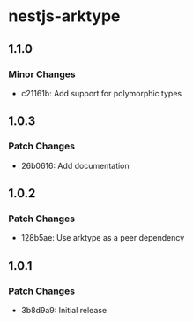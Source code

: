 # nestjs-arktype

## 1.1.0

### Minor Changes

- c21161b: Add support for polymorphic types

## 1.0.3

### Patch Changes

- 26b0616: Add documentation

## 1.0.2

### Patch Changes

- 128b5ae: Use arktype as a peer dependency

## 1.0.1

### Patch Changes

- 3b8d9a9: Initial release
